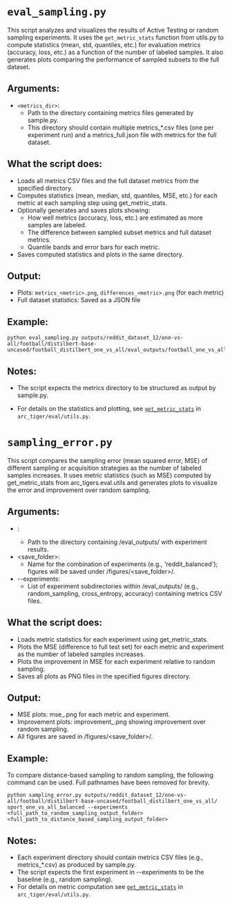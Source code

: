 # `eval_sampling.py`

This script analyzes and visualizes the results of Active Testing or random sampling experiments. It uses the `get_metric_stats` function from utils.py to compute statistics (mean, std, quantiles, etc.) for evaluation metrics (accuracy, loss, etc.) as a function of the number of labeled samples. It also generates plots comparing the performance of sampled subsets to the full dataset.


## Arguments:

- `<metrics_dir>`:
  - Path to the directory containing metrics files generated by sample.py.
  - This directory should contain multiple metrics_*.csv files (one per experiment run) and a metrics_full.json file with metrics for the full dataset.

## What the script does:

- Loads all metrics CSV files and the full dataset metrics from the specified directory.
- Computes statistics (mean, median, std, quantiles, MSE, etc.) for each metric at each sampling step using get_metric_stats.
- Optionally generates and saves plots showing:
    - How well metrics (accuracy, loss, etc.) are estimated as more samples are labeled.
    - The difference between sampled subset metrics and full dataset metrics.
    - Quantile bands and error bars for each metric.
- Saves computed statistics and plots in the same directory.

## Output:

- Plots: `metrics_<metric>.png`, `differences_<metric>.png` (for each metric)
- Full dataset statistics: Saved as a JSON file

## Example:
```
python eval_sampling.py outputs/reddit_dataset_12/one-vs-all/football/distilbert-base-uncased/football_distilbert_one_vs_all/eval_outputs/football_one_vs_all_balanced/info_gain_sampling_outputs
```

## Notes:

- The script expects the metrics directory to be structured as output by sample.py.

- For details on the statistics and plotting, see [`get_metric_stats`](https://github.com/alan-turing-institute/ARC-TIGERS/blob/d40b20bc876e31ee58beadbef4f83b18d883366c/src/arc_tigers/eval/utils.py#L141) in `arc_tiger/eval/utils.py`.

# `sampling_error.py`

This script compares the sampling error (mean squared error, MSE) of different sampling or acquisition strategies as the number of labeled samples increases. It uses metric statistics (such as MSE) computed by get_metric_stats from arc_tigers.eval.utils and generates plots to visualize the error and improvement over random sampling.

## Arguments:

- <directory>:
  - Path to the directory containing /eval_outputs/ with experiment results.
- <save_folder>:
  - Name for the combination of experiments (e.g., 'reddit_balanced'); figures will be saved under <directory>/figures/<save_folder>/.
- --experiments:
  - List of experiment subdirectories within /eval_outputs/ (e.g., random_sampling, cross_entropy, accuracy) containing metrics CSV files.

## What the script does:

- Loads metric statistics for each experiment using get_metric_stats.
- Plots the MSE (difference to full test set) for each metric and experiment as the number of labeled samples increases.
- Plots the improvement in MSE for each experiment relative to random sampling.
- Saves all plots as PNG files in the specified figures directory.

## Output:

- MSE plots: mse_<metric>.png for each metric and experiment.
- Improvement plots: improvement_<metric>.png showing improvement over random sampling.
- All figures are saved in <directory>/figures/<save_folder>/.

## Example:

To compare distance-based sampling to random sampling, the following command can be used. Full pathnames have been removed for brevity.

```
python sampling_error.py outputs/reddit_dataset_12/one-vs-all/football/distilbert-base-uncased/football_distilbert_one_vs_all/ sport_one_vs_all_balanced --experiments <full_path_to_random_sampling_output_folder> <full_path_to_distance_based_sampling_output_folder>
```

## Notes:

- Each experiment directory should contain metrics CSV files (e.g., metrics_*.csv) as produced by sample.py.
- The script expects the first experiment in --experiments to be the baseline (e.g., random sampling).
- For details on metric computation see [`get_metric_stats`](https://github.com/alan-turing-institute/ARC-TIGERS/blob/d40b20bc876e31ee58beadbef4f83b18d883366c/src/arc_tigers/eval/utils.py#L141) in `arc_tiger/eval/utils.py`.
